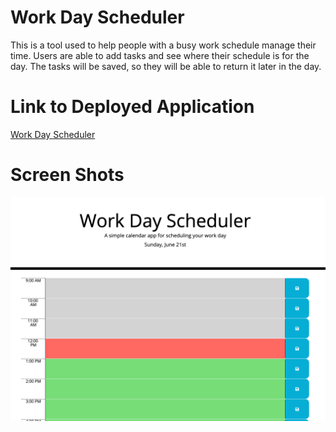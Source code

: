 # Work Day Scheduler
This is a tool used to help people with a busy work schedule manage their time. Users are able to add tasks and see where their schedule is for the day. The tasks will be saved, so they will be able to return it later in the day. 

# Link to Deployed Application
[Work Day Scheduler](https://layc41.github.io/work-day-scheduler/)

# Screen Shots
![Scheduler](./assets/scheduler-screenshot.png)
